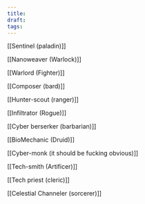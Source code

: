 ```yaml
---
title: 
draft: 
tags:
---
```

[[Sentinel (paladin)]] 

[[Nanoweaver (Warlock)]]

[[Warlord (Fighter)]] 

[[Composer (bard)]]

[[Hunter-scout (ranger)]] 

[[Infiltrator (Rogue)]] 

[[Cyber berserker (barbarian)]]

[[BioMechanic (Druid)]]

[[Cyber-monk (it should be fucking obvious)]]

[[Tech-smith (Artificer)]] 

[[Tech priest (cleric)]] 

[[Celestial Channeler (sorcerer)]]